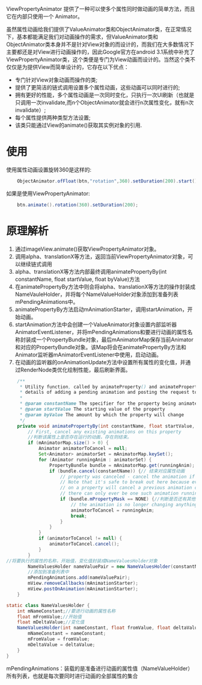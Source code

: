ViewPropertyAnimator 提供了一种可以使多个属性同时做动画的简单方法，而且它在内部只使用一个 Animator。

虽然属性动画给我们提供了ValueAnimator类和ObjectAnimator类，在正常情况下，基本都能满足我们对动画操作的需求，但ValueAnimator类和ObjectAnimator类本身并不是针对View对象的而设计的，而我们在大多数情况下主要都还是对View进行动画操作的，因此Google官方在android 3.1系统中补充了ViewPropertyAnimator类，这个类便是专门为View动画而设计的。当然这个类不仅仅是为提供View而简单设计的，它存在以下优点： 


* 专门针对View对象动画而操作的类;
* 提供了更简洁的链式调用设置多个属性动画，这些动画可以同时进行的;
* 拥有更好的性能，多个属性动画是一次同时变化，只执行一次UI刷新（也就是只调用一次invalidate,而n个ObjectAnimator就会进行n次属性变化，就有n次invalidate）;
* 每个属性提供两种类型方法设置;
* 该类只能通过View的animate()获取其实例对象的引用.

# 使用

使用属性动画设置旋转360是这样的:
```java
    ObjectAnimator.ofFloat(btn,"rotation",360).setDuration(200).start();
```
如果是使用ViewPropertyAnimator:
```java
    btn.animate().rotation(360).setDuration(200);
```
# 原理解析

1. 通过imageView.animate()获取ViewPropertyAnimator对象。
2. 调用alpha、translationX等方法，返回当前ViewPropertyAnimator对象，可以继续链式调用
3. alpha、translationX等方法内部最终调用animatePropertyBy(int constantName, float startValue, float byValue)方法
4. 在animatePropertyBy方法中则会将alpha、translationX等方法的操作封装成NameVauleHolder，并将每个NameValueHolder对象添加到准备列表mPendingAnimations中。
5. animatePropertyBy方法启动mAnimationStarter，调用startAnimation，开始动画。
6. startAnimation方法中会创建一个ValueAnimator对象设置内部监听器AnimatorEventListener，并将mPendingAnimations和要进行动画的属性名称封装成一个PropertyBundle对象，最后mAnimatorMap保存当前Animator和对应的PropertyBundle对象。该Map将会在animatePropertyBy方法和Animator监听器mAnimatorEventListener中使用，启动动画。
7. 在动画的监听器的onAnimationUpdate方法中设置所有属性的变化值，并通过RenderNode类优化绘制性能，最后刷新界面。

```java
    /**
     * Utility function, called by animateProperty() and animatePropertyBy(), which handles the
     * details of adding a pending animation and posting the request to start the animation.
     *
     * @param constantName The specifier for the property being animated
     * @param startValue The starting value of the property
     * @param byValue The amount by which the property will change
     */
    private void animatePropertyBy(int constantName, float startValue, float byValue) {
        // First, cancel any existing animations on this property
        //判断该属性上是否存在运行的动画，存在则结束。
        if (mAnimatorMap.size() > 0) {
            Animator animatorToCancel = null;
            Set<Animator> animatorSet = mAnimatorMap.keySet();
            for (Animator runningAnim : animatorSet) {
                PropertyBundle bundle = mAnimatorMap.get(runningAnim);
                if (bundle.cancel(constantName)) {// 结束对应属性动画
                    // property was canceled - cancel the animation if it's now empty
                    // Note that it's safe to break out here because every new animation
                    // on a property will cancel a previous animation on that property, so
                    // there can only ever be one such animation running.
                    if (bundle.mPropertyMask == NONE) {//判断是否还有其他属性
                        // the animation is no longer changing anything - cancel it
                        animatorToCancel = runningAnim;
                        break;
                    }
                }
            }
            if (animatorToCancel != null) {
                animatorToCancel.cancel();
            }
        }
//将要执行的属性的名称，开始值，变化值封装成NameValuesHolder对象
        NameValuesHolder nameValuePair = new NameValuesHolder(constantName, startValue, byValue);
        //添加到准备列表中
        mPendingAnimations.add(nameValuePair);
        mView.removeCallbacks(mAnimationStarter);
        mView.postOnAnimation(mAnimationStarter);
    }
```

```java
static class NameValuesHolder {
    int mNameConstant;//要进行动画的属性名称
    float mFromValue;//开始值
    float mDeltaValue;//变化值
    NameValuesHolder(int nameConstant, float fromValue, float deltaValue) {
        mNameConstant = nameConstant;
        mFromValue = fromValue;
        mDeltaValue = deltaValue;
    }
}
```

mPendingAnimations：装载的是准备进行动画的属性值（NameValueHolder）所有列表，也就是每次要同时进行动画的全部属性的集合